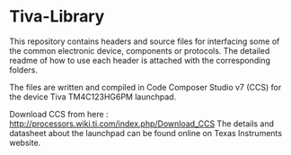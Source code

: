 # Tiva-Library
This repository contains headers and source files for interfacing some of the common electronic device, components or protocols. The detailed readme of how to use each header is attached with the corresponding folders.

The files are written and compiled in Code Composer Studio v7 (CCS) for the device Tiva TM4C123HG6PM launchpad. 

Download CCS from here : http://processors.wiki.ti.com/index.php/Download_CCS
The details and datasheet about the launchpad can be found online on Texas Instruments website.
